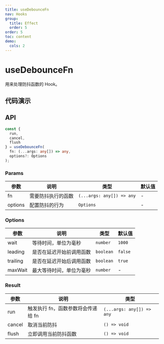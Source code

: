 ```yaml
---
title: useDebounceFn
nav: Hooks
group:
  title: Effect
  order: 5
order: 5
toc: content
demo:
  cols: 2
---
```


# useDebounceFn

用来处理防抖函数的 Hook。

## 代码演示

<code src="./demo/demo1.tsx"></code>

## API

```typescript
const {
  run,
  cancel,
  flush
} = useDebounceFn(
  fn: (...args: any[]) => any,
  options?: Options
);
```

### Params

| 参数    | 说明               | 类型                      | 默认值 |
| ------- | ------------------ | ------------------------- | ------ |
| fn      | 需要防抖执行的函数 | `(...args: any[]) => any` | -      |
| options | 配置防抖的行为     | `Options`                 | -      |

### Options

| 参数     | 说明                     | 类型      | 默认值  |
| -------- | ------------------------ | --------- | ------- |
| wait     | 等待时间，单位为毫秒     | `number`  | `1000`  |
| leading  | 是否在延迟开始前调用函数 | `boolean` | `false` |
| trailing | 是否在延迟开始后调用函数 | `boolean` | `true`  |
| maxWait  | 最大等待时间，单位为毫秒 | `number`  | -       |

### Result

| 参数   | 说明                               | 类型                      |
| ------ | ---------------------------------- | ------------------------- |
| run    | 触发执行 fn，函数参数将会传递给 fn | `(...args: any[]) => any` |
| cancel | 取消当前防抖                       | `() => void`              |
| flush  | 立即调用当前防抖函数               | `() => void`              |
